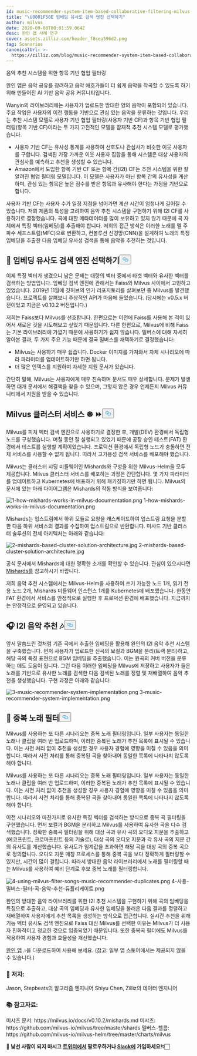 ```yaml
---
id: music-recommender-system-item-based-collaborative-filtering-milvus.md
title: "\U0001F50E 임베딩 유사도 검색 엔진 선택하기"
author: milvus
date: 2020-09-08T00:01:59.064Z
desc: 완인 앱 사례 연구
cover: assets.zilliz.com/header_f8cea596d2.png
tag: Scenarios
canonicalUrl: >-
  https://zilliz.com/blog/music-recommender-system-item-based-collaborative-filtering-milvus
---
```

<custom-h1>음악 추천 시스템을 위한 항목 기반 협업 필터링</custom-h1><p>완인 앱은 음악 공유를 장려하고 음악 애호가들이 더 쉽게 음악을 작곡할 수 있도록 하기 위해 만들어진 AI 기반 음악 공유 커뮤니티입니다.</p>
<p>Wanyin의 라이브러리에는 사용자가 업로드한 방대한 양의 음악이 포함되어 있습니다. 주요 작업은 사용자의 이전 행동을 기반으로 관심 있는 음악을 분류하는 것입니다. 우리는 추천 시스템 모델로 사용자 기반 협업 필터링(사용자 기반 CF)과 항목 기반 협업 필터링(항목 기반 CF)이라는 두 가지 고전적인 모델을 잠재적 추천 시스템 모델로 평가했습니다.</p>
<ul>
<li>사용자 기반 CF는 유사성 통계를 사용하여 선호도나 관심사가 비슷한 이웃 사용자를 구합니다. 검색된 가장 가까운 이웃 사용자 집합을 통해 시스템은 대상 사용자의 관심사를 예측하고 추천을 생성할 수 있습니다.</li>
<li>Amazon에서 도입한 항목 기반 CF 또는 항목 간(I2I) CF는 추천 시스템을 위한 잘 알려진 협업 필터링 모델입니다. 이 모델은 사용자가 아닌 항목 간의 유사성을 계산하며, 관심 있는 항목은 높은 점수를 받은 항목과 유사해야 한다는 가정을 기반으로 합니다.</li>
</ul>
<p>사용자 기반 CF는 사용자 수가 일정 지점을 넘어가면 계산 시간이 엄청나게 길어질 수 있습니다. 저희 제품의 특성을 고려하여 음악 추천 시스템을 구현하기 위해 I2I CF를 사용하기로 결정했습니다. 곡에 대한 메타데이터를 많이 보유하고 있지 않기 때문에 곡 자체에서 특징 벡터(임베딩)를 추출해야 합니다. 저희의 접근 방식은 이러한 노래를 멜 주파수 세프스트럼(MFC)으로 변환하고, 컨볼루션 신경망(CNN)을 설계하여 노래의 특징 임베딩을 추출한 다음 임베딩 유사성 검색을 통해 음악을 추천하는 것입니다.</p>
<h2 id="🔎-Select-an-embedding-similarity-search-engine" class="common-anchor-header">🔎 임베딩 유사도 검색 엔진 선택하기<button data-href="#🔎-Select-an-embedding-similarity-search-engine" class="anchor-icon" translate="no">
      <svg translate="no"
        aria-hidden="true"
        focusable="false"
        height="20"
        version="1.1"
        viewBox="0 0 16 16"
        width="16"
      >
        <path
          fill="#0092E4"
          fill-rule="evenodd"
          d="M4 9h1v1H4c-1.5 0-3-1.69-3-3.5S2.55 3 4 3h4c1.45 0 3 1.69 3 3.5 0 1.41-.91 2.72-2 3.25V8.59c.58-.45 1-1.27 1-2.09C10 5.22 8.98 4 8 4H4c-.98 0-2 1.22-2 2.5S3 9 4 9zm9-3h-1v1h1c1 0 2 1.22 2 2.5S13.98 12 13 12H9c-.98 0-2-1.22-2-2.5 0-.83.42-1.64 1-2.09V6.25c-1.09.53-2 1.84-2 3.25C6 11.31 7.55 13 9 13h4c1.45 0 3-1.69 3-3.5S14.5 6 13 6z"
        ></path>
      </svg>
    </button></h2><p>이제 특징 벡터가 생겼으니 남은 문제는 대량의 벡터 중에서 타겟 벡터와 유사한 벡터를 검색하는 방법입니다. 임베딩 검색 엔진에 관해서는 Faiss와 Milvus 사이에서 고민하고 있었습니다. 2019년 11월에 깃허브의 인기 리포지토리를 살펴보던 중 Milvus를 발견했습니다. 프로젝트를 살펴보니 추상적인 API가 마음에 들었습니다. (당시에는 v0.5.x 버전이었고 지금은 v0.10.2 버전입니다.)</p>
<p>저희는 Faiss보다 Milvus를 선호합니다. 한편으로는 이전에 Faiss를 사용해 본 적이 있어서 새로운 것을 시도해보고 싶었기 때문입니다. 다른 한편으로, Milvus에 비해 Faiss는 기본 라이브러리에 가깝기 때문에 사용하기가 쉽지 않습니다. 밀버스에 대해 자세히 알아본 결과, 두 가지 주요 기능 때문에 결국 밀버스를 채택하기로 결정했습니다:</p>
<ul>
<li>Milvus는 사용하기 매우 쉽습니다. Docker 이미지를 가져와서 자체 시나리오에 따라 파라미터를 업데이트하기만 하면 됩니다.</li>
<li>더 많은 인덱스를 지원하며 자세한 지원 문서가 있습니다.</li>
</ul>
<p>간단히 말해, Milvus는 사용자에게 매우 친숙하며 문서도 매우 상세합니다. 문제가 발생하면 대개 문서에서 해결책을 찾을 수 있으며, 그렇지 않은 경우 언제든지 Milvus 커뮤니티에서 지원을 받을 수 있습니다.</p>
<h2 id="Milvus-cluster-service-☸️-⏩" class="common-anchor-header">Milvus 클러스터 서비스 ☸️ ⏩<button data-href="#Milvus-cluster-service-☸️-⏩" class="anchor-icon" translate="no">
      <svg translate="no"
        aria-hidden="true"
        focusable="false"
        height="20"
        version="1.1"
        viewBox="0 0 16 16"
        width="16"
      >
        <path
          fill="#0092E4"
          fill-rule="evenodd"
          d="M4 9h1v1H4c-1.5 0-3-1.69-3-3.5S2.55 3 4 3h4c1.45 0 3 1.69 3 3.5 0 1.41-.91 2.72-2 3.25V8.59c.58-.45 1-1.27 1-2.09C10 5.22 8.98 4 8 4H4c-.98 0-2 1.22-2 2.5S3 9 4 9zm9-3h-1v1h1c1 0 2 1.22 2 2.5S13.98 12 13 12H9c-.98 0-2-1.22-2-2.5 0-.83.42-1.64 1-2.09V6.25c-1.09.53-2 1.84-2 3.25C6 11.31 7.55 13 9 13h4c1.45 0 3-1.69 3-3.5S14.5 6 13 6z"
        ></path>
      </svg>
    </button></h2><p>Milvus를 피처 벡터 검색 엔진으로 사용하기로 결정한 후, 개발(DEV) 환경에서 독립형 노드를 구성했습니다. 며칠 동안 잘 실행되고 있었기 때문에 공장 승인 테스트(FAT) 환경에서 테스트를 실행할 계획이었습니다. 프로덕션 환경에서 독립형 노드가 충돌하면 전체 서비스를 사용할 수 없게 됩니다. 따라서 고가용성 검색 서비스를 배포해야 했습니다.</p>
<p>Milvus는 클러스터 샤딩 미들웨어인 Mishards와 구성을 위한 Milvus-Helm을 모두 제공합니다. Milvus 클러스터 서비스를 배포하는 과정은 간단합니다. 몇 가지 파라미터를 업데이트하고 Kubernetes에 배포하기 위해 패키징하기만 하면 됩니다. Milvus의 문서에 있는 아래 다이어그램은 Mishards의 작동 방식을 보여줍니다:</p>
<p>
  
   <span class="img-wrapper"> <img translate="no" src="https://assets.zilliz.com/1_how_mishards_works_in_milvus_documentation_43a73076bf.png" alt="1-how-mishards-works-in-milvus-documentation.png" class="doc-image" id="1-how-mishards-works-in-milvus-documentation.png" />
   </span> <span class="img-wrapper"> <span>1-how-mishards-works-in-milvus-documentation.png</span> </span></p>
<p>Mishards는 업스트림에서 하위 모듈로 요청을 캐스케이드하여 업스트림 요청을 분할한 다음 하위 서비스의 결과를 수집하여 업스트림으로 반환합니다. 미샤드 기반 클러스터 솔루션의 전체 아키텍처는 아래와 같습니다:</p>
<p>
  
   <span class="img-wrapper"> <img translate="no" src="https://assets.zilliz.com/2_mishards_based_cluster_solution_architecture_3ad89cf269.jpg" alt="2-mishards-based-cluster-solution-architecture.jpg" class="doc-image" id="2-mishards-based-cluster-solution-architecture.jpg" />
   </span> <span class="img-wrapper"> <span>2-mishards-based-cluster-solution-architecture.jpg</span> </span></p>
<p>공식 문서에서 Mishards에 대한 명확한 소개를 확인할 수 있습니다. 관심이 있으시다면 <a href="https://milvus.io/cn/docs/v0.10.2/mishards.md">Mishards를</a> 참고하시기 바랍니다.</p>
<p>저희 음악 추천 시스템에서는 Milvus-Helm을 사용하여 쓰기 가능한 노드 1개, 읽기 전용 노드 2개, Mishards 미들웨어 인스턴스 1개를 Kubernetes에 배포했습니다. 한동안 FAT 환경에서 서비스를 안정적으로 실행한 후 프로덕션 환경에 배포했습니다. 지금까지는 안정적으로 운영되고 있습니다.</p>
<h2 id="🎧-I2I-music-recommendation-🎶" class="common-anchor-header">🎧 I2I 음악 추천 🎶<button data-href="#🎧-I2I-music-recommendation-🎶" class="anchor-icon" translate="no">
      <svg translate="no"
        aria-hidden="true"
        focusable="false"
        height="20"
        version="1.1"
        viewBox="0 0 16 16"
        width="16"
      >
        <path
          fill="#0092E4"
          fill-rule="evenodd"
          d="M4 9h1v1H4c-1.5 0-3-1.69-3-3.5S2.55 3 4 3h4c1.45 0 3 1.69 3 3.5 0 1.41-.91 2.72-2 3.25V8.59c.58-.45 1-1.27 1-2.09C10 5.22 8.98 4 8 4H4c-.98 0-2 1.22-2 2.5S3 9 4 9zm9-3h-1v1h1c1 0 2 1.22 2 2.5S13.98 12 13 12H9c-.98 0-2-1.22-2-2.5 0-.83.42-1.64 1-2.09V6.25c-1.09.53-2 1.84-2 3.25C6 11.31 7.55 13 9 13h4c1.45 0 3-1.69 3-3.5S14.5 6 13 6z"
        ></path>
      </svg>
    </button></h2><p>앞서 말씀드린 것처럼 기존 곡에서 추출한 임베딩을 활용해 완인의 I2I 음악 추천 시스템을 구축했습니다. 먼저 사용자가 업로드한 신곡의 보컬과 BGM을 분리(트랙 분리)하고, 해당 곡의 특징 표현으로 BGM 임베딩을 추출했습니다. 이는 원곡의 커버 버전을 분류하는 데도 도움이 됩니다. 그런 다음 이러한 임베딩을 Milvus에 저장하고 사용자가 들은 노래를 기반으로 유사한 노래를 검색한 다음 검색된 노래를 정렬 및 재배열하여 음악 추천을 생성했습니다. 구현 과정은 아래와 같습니다:</p>
<p>
  
   <span class="img-wrapper"> <img translate="no" src="https://assets.zilliz.com/3_music_recommender_system_implementation_c52a333eb8.png" alt="3-music-recommender-system-implementation.png" class="doc-image" id="3-music-recommender-system-implementation.png" />
   </span> <span class="img-wrapper"> <span>3-music-recommender-system-implementation.png</span> </span></p>
<h2 id="🚫-Duplicate-song-filter" class="common-anchor-header">🚫 중복 노래 필터<button data-href="#🚫-Duplicate-song-filter" class="anchor-icon" translate="no">
      <svg translate="no"
        aria-hidden="true"
        focusable="false"
        height="20"
        version="1.1"
        viewBox="0 0 16 16"
        width="16"
      >
        <path
          fill="#0092E4"
          fill-rule="evenodd"
          d="M4 9h1v1H4c-1.5 0-3-1.69-3-3.5S2.55 3 4 3h4c1.45 0 3 1.69 3 3.5 0 1.41-.91 2.72-2 3.25V8.59c.58-.45 1-1.27 1-2.09C10 5.22 8.98 4 8 4H4c-.98 0-2 1.22-2 2.5S3 9 4 9zm9-3h-1v1h1c1 0 2 1.22 2 2.5S13.98 12 13 12H9c-.98 0-2-1.22-2-2.5 0-.83.42-1.64 1-2.09V6.25c-1.09.53-2 1.84-2 3.25C6 11.31 7.55 13 9 13h4c1.45 0 3-1.69 3-3.5S14.5 6 13 6z"
        ></path>
      </svg>
    </button></h2><p>Milvus를 사용하는 또 다른 시나리오는 중복 노래 필터링입니다. 일부 사용자는 동일한 노래나 클립을 여러 번 업로드하며, 이러한 중복된 노래가 추천 목록에 표시될 수 있습니다. 이는 사전 처리 없이 추천을 생성할 경우 사용자 경험에 영향을 미칠 수 있음을 의미합니다. 따라서 사전 처리를 통해 중복된 곡을 찾아내어 동일한 목록에 나타나지 않도록 해야 합니다.</p>
<p>Milvus를 사용하는 또 다른 시나리오는 중복 노래 필터링입니다. 일부 사용자는 동일한 노래나 클립을 여러 번 업로드하며, 이러한 중복된 노래가 추천 목록에 표시될 수 있습니다. 이는 사전 처리 없이 추천을 생성할 경우 사용자 경험에 영향을 미칠 수 있음을 의미합니다. 따라서 사전 처리를 통해 중복된 곡을 찾아내어 동일한 목록에 나타나지 않도록 해야 합니다.</p>
<p>이전 시나리오와 마찬가지로 유사한 특징 벡터를 검색하는 방식으로 중복 곡 필터링을 구현했습니다. 먼저 보컬과 BGM을 분리하고 Milvus를 사용하여 유사한 곡을 다수 검색했습니다. 정확한 중복곡 필터링을 위해 대상 곡과 유사 곡의 오디오 지문을 추출하고(에코프린트, 크로마프린트 등의 기술로), 대상 곡의 오디오 지문과 각 유사 곡의 지문 간의 유사도를 계산했습니다. 유사도가 임계값을 초과하면 해당 곡을 대상 곡의 중복 곡으로 정의합니다. 오디오 지문 매칭 프로세스를 통해 중복 곡을 보다 정확하게 필터링할 수 있지만, 시간이 많이 걸립니다. 따라서 방대한 음악 라이브러리에서 노래를 필터링할 때는 Milvus를 사용하여 예비 단계로 후보 중복 노래를 필터링합니다.</p>
<p>
  
   <span class="img-wrapper"> <img translate="no" src="https://assets.zilliz.com/4_using_milvus_filter_songs_music_recommender_duplicates_0ff68d3e67.png" alt="4-using-milvus-filter-songs-music-recommender-duplicates.png" class="doc-image" id="4-using-milvus-filter-songs-music-recommender-duplicates.png" />
   </span> <span class="img-wrapper"> <span>4-사용-밀버스-필터-곡-음악-추천-듀플리케이트.png</span> </span></p>
<p>완인의 방대한 음악 라이브러리를 위한 I2I 추천 시스템을 구현하기 위해 곡의 임베딩을 특징으로 추출하고, 대상 곡의 임베딩과 유사한 임베딩을 불러온 다음 결과를 정렬하고 재배열하여 사용자에게 추천 목록을 생성하는 방식으로 접근합니다. 실시간 추천을 위해 기능 벡터 유사도 검색 엔진으로 Faiss 대신 Milvus를 선택한 이유는 Milvus가 더 사용자 친화적이고 정교한 것으로 입증되었기 때문입니다. 또한 중복곡 필터에도 Milvus를 적용하여 사용자 경험과 효율성을 개선했습니다.</p>
<p><a href="https://enjoymusic.ai/wanyin">완인 앱</a> 🎶을 다운로드하여 사용해 보세요. (참고: 일부 앱 스토어에서는 제공되지 않을 수 있습니다.)</p>
<h3 id="📝-Authors" class="common-anchor-header">📝 저자:</h3><p>Jason, Stepbeats의 알고리즘 엔지니어 Shiyu Chen, Zilliz의 데이터 엔지니어</p>
<h3 id="📚-References" class="common-anchor-header">📚 참고자료:</h3><p>미샤즈 문서: https://milvus.io/docs/v0.10.2/mishards.md 미샤즈: https://github.com/milvus-io/milvus/tree/master/shards 밀버스-헬름: https://github.com/milvus-io/milvus-helm/tree/master/charts/milvus</p>
<p><strong>🤗 낯선 사람이 되지 마시고 <a href="https://twitter.com/milvusio/">트위터에서</a> 팔로우하거나 <a href="https://milvusio.slack.com/join/shared_invite/zt-e0u4qu3k-bI2GDNys3ZqX1YCJ9OM~GQ#/">Slack에</a> 가입하세요!👇🏻</strong></p>

